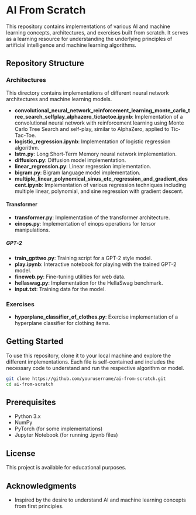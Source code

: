 # AI From Scratch

This repository contains implementations of various AI and machine learning concepts, architectures, and exercises built from scratch. It serves as a learning resource for understanding the underlying principles of artificial intelligence and machine learning algorithms.

## Repository Structure

### Architectures

This directory contains implementations of different neural network architectures and machine learning models.

- **convolutional_neural_network_reinforcement_learning_monte_carlo_tree_search_selfplay_alphazero_tictactoe.ipynb**: Implementation of a convolutional neural network with reinforcement learning using Monte Carlo Tree Search and self-play, similar to AlphaZero, applied to Tic-Tac-Toe.
- **logistic_regression.ipynb**: Implementation of logistic regression algorithm.
- **lstm.py**: Long Short-Term Memory neural network implementation.
- **diffusion.py**: Diffusion model implementation.
- **linear_regression.py**: Linear regression implementation.
- **bigram.py**: Bigram language model implementation.
- **multiple_linear_polynomical_sinus_etc_regression_and_gradient_descent.ipynb**: Implementation of various regression techniques including multiple linear, polynomial, and sine regression with gradient descent.

#### Transformer

- **transformer.py**: Implementation of the transformer architecture.
- **einops.py**: Implementation of einops operations for tensor manipulations.

##### GPT-2

- **train_gpttwo.py**: Training script for a GPT-2 style model.
- **play.ipynb**: Interactive notebook for playing with the trained GPT-2 model.
- **fineweb.py**: Fine-tuning utilities for web data.
- **hellaswag.py**: Implementation for the HellaSwag benchmark.
- **input.txt**: Training data for the model.

### Exercises

- **hyperplane_classifier_of_clothes.py**: Exercise implementation of a hyperplane classifier for clothing items.

## Getting Started

To use this repository, clone it to your local machine and explore the different implementations. Each file is self-contained and includes the necessary code to understand and run the respective algorithm or model.

```bash
git clone https://github.com/yourusername/ai-from-scratch.git
cd ai-from-scratch
```

## Prerequisites

- Python 3.x
- NumPy
- PyTorch (for some implementations)
- Jupyter Notebook (for running .ipynb files)

## License

This project is available for educational purposes.

## Acknowledgments

- Inspired by the desire to understand AI and machine learning concepts from first principles. 